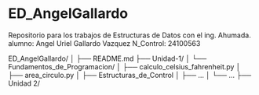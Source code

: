 # ED_AngelGallardo

Repositorio para los trabajos de Estructuras de Datos con el ing. Ahumada.
alumno: Angel Uriel Gallardo Vazquez
N_Control: 24100563

ED_AngelGallardo/
│
├── README.md
├── Unidad-1/
│   └── Fundamentos_de_Programacion/
│       ├── calculo_celsius_fahrenheit.py
│       ├── area_circulo.py
│   ├── Estructuras_de_Control
│       ├── ...
│       └── ...
├── Unidad 2/
